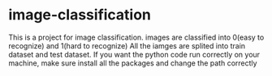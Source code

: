 # image-classification
This is a project for image classification. images are classified into 0(easy to recognize) and 1(hard to recognize)
All the iamges are splited into train dataset and test dataset.
If you want the python code run correctly on your machine, make sure install all the packages and change the path correctly
